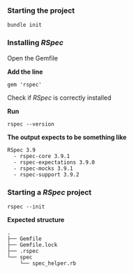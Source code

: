 ### Starting the project

`bundle init`

### Installing _RSpec_

Open the Gemfile

**Add the line**

`gem 'rspec'`

Check if _RSpec_ is correctly installed

**Run**

`rspec --version`

**The output expects to be something like**

```
RSpec 3.9
  - rspec-core 3.9.1
  - rspec-expectations 3.9.0
  - rspec-mocks 3.9.1
  - rspec-support 3.9.2
```

### Starting a _RSpec_ project

`rspec --init`

**Expected structure**

```tree
.
├── Gemfile
├── Gemfile.lock
├── .rspec
└── spec
    └── spec_helper.rb
```
